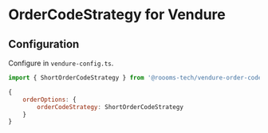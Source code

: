 # OrderCodeStrategy for Vendure

## Configuration

Configure in `vendure-config.ts`.

```js
import { ShortOrderCodeStrategy } from '@roooms-tech/vendure-order-code-strategy';

{
    orderOptions: {
        orderCodeStrategy: ShortOrderCodeStrategy
    }
}
```
